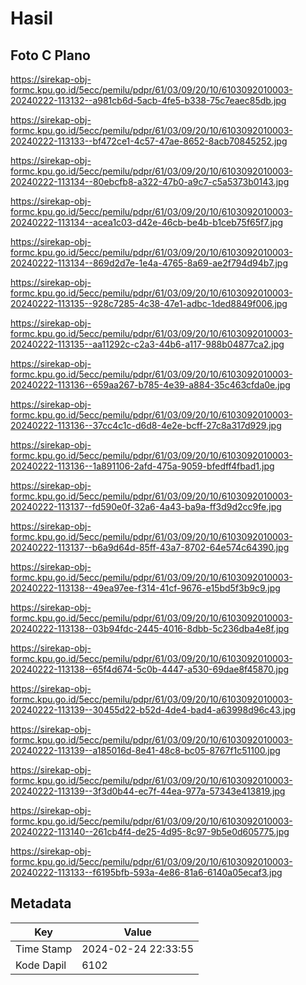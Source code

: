 # Hasil

## Foto C Plano

https://sirekap-obj-formc.kpu.go.id/5ecc/pemilu/pdpr/61/03/09/20/10/6103092010003-20240222-113132--a981cb6d-5acb-4fe5-b338-75c7eaec85db.jpg

https://sirekap-obj-formc.kpu.go.id/5ecc/pemilu/pdpr/61/03/09/20/10/6103092010003-20240222-113133--bf472ce1-4c57-47ae-8652-8acb70845252.jpg

https://sirekap-obj-formc.kpu.go.id/5ecc/pemilu/pdpr/61/03/09/20/10/6103092010003-20240222-113134--80ebcfb8-a322-47b0-a9c7-c5a5373b0143.jpg

https://sirekap-obj-formc.kpu.go.id/5ecc/pemilu/pdpr/61/03/09/20/10/6103092010003-20240222-113134--acea1c03-d42e-46cb-be4b-b1ceb75f65f7.jpg

https://sirekap-obj-formc.kpu.go.id/5ecc/pemilu/pdpr/61/03/09/20/10/6103092010003-20240222-113134--869d2d7e-1e4a-4765-8a69-ae2f794d94b7.jpg

https://sirekap-obj-formc.kpu.go.id/5ecc/pemilu/pdpr/61/03/09/20/10/6103092010003-20240222-113135--928c7285-4c38-47e1-adbc-1ded8849f006.jpg

https://sirekap-obj-formc.kpu.go.id/5ecc/pemilu/pdpr/61/03/09/20/10/6103092010003-20240222-113135--aa11292c-c2a3-44b6-a117-988b04877ca2.jpg

https://sirekap-obj-formc.kpu.go.id/5ecc/pemilu/pdpr/61/03/09/20/10/6103092010003-20240222-113136--659aa267-b785-4e39-a884-35c463cfda0e.jpg

https://sirekap-obj-formc.kpu.go.id/5ecc/pemilu/pdpr/61/03/09/20/10/6103092010003-20240222-113136--37cc4c1c-d6d8-4e2e-bcff-27c8a317d929.jpg

https://sirekap-obj-formc.kpu.go.id/5ecc/pemilu/pdpr/61/03/09/20/10/6103092010003-20240222-113136--1a891106-2afd-475a-9059-bfedff4fbad1.jpg

https://sirekap-obj-formc.kpu.go.id/5ecc/pemilu/pdpr/61/03/09/20/10/6103092010003-20240222-113137--fd590e0f-32a6-4a43-ba9a-ff3d9d2cc9fe.jpg

https://sirekap-obj-formc.kpu.go.id/5ecc/pemilu/pdpr/61/03/09/20/10/6103092010003-20240222-113137--b6a9d64d-85ff-43a7-8702-64e574c64390.jpg

https://sirekap-obj-formc.kpu.go.id/5ecc/pemilu/pdpr/61/03/09/20/10/6103092010003-20240222-113138--49ea97ee-f314-41cf-9676-e15bd5f3b9c9.jpg

https://sirekap-obj-formc.kpu.go.id/5ecc/pemilu/pdpr/61/03/09/20/10/6103092010003-20240222-113138--03b94fdc-2445-4016-8dbb-5c236dba4e8f.jpg

https://sirekap-obj-formc.kpu.go.id/5ecc/pemilu/pdpr/61/03/09/20/10/6103092010003-20240222-113138--65f4d674-5c0b-4447-a530-69dae8f45870.jpg

https://sirekap-obj-formc.kpu.go.id/5ecc/pemilu/pdpr/61/03/09/20/10/6103092010003-20240222-113139--30455d22-b52d-4de4-bad4-a63998d96c43.jpg

https://sirekap-obj-formc.kpu.go.id/5ecc/pemilu/pdpr/61/03/09/20/10/6103092010003-20240222-113139--a185016d-8e41-48c8-bc05-8767f1c51100.jpg

https://sirekap-obj-formc.kpu.go.id/5ecc/pemilu/pdpr/61/03/09/20/10/6103092010003-20240222-113139--3f3d0b44-ec7f-44ea-977a-57343e413819.jpg

https://sirekap-obj-formc.kpu.go.id/5ecc/pemilu/pdpr/61/03/09/20/10/6103092010003-20240222-113140--261cb4f4-de25-4d95-8c97-9b5e0d605775.jpg

https://sirekap-obj-formc.kpu.go.id/5ecc/pemilu/pdpr/61/03/09/20/10/6103092010003-20240222-113133--f6195bfb-593a-4e86-81a6-6140a05ecaf3.jpg


## Metadata

| Key        | Value               |
| ---------- | ------------------- |
| Time Stamp | 2024-02-24 22:33:55 |
| Kode Dapil | 6102                |



